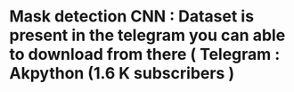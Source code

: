 # Mask detection CNN : Dataset is present in the telegram you can able to download from there ( Telegram : Akpython (1.6 K subscribers )
